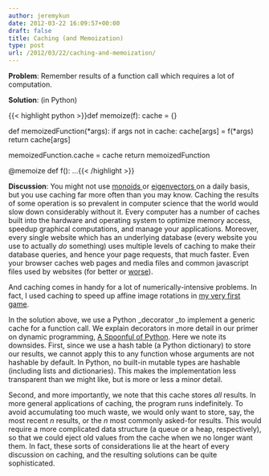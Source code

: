 ```yaml
---
author: jeremykun
date: 2012-03-22 16:09:57+00:00
draft: false
title: Caching (and Memoization)
type: post
url: /2012/03/22/caching-and-memoization/
---
```


**Problem**: Remember results of a function call which requires a lot of computation.

**Solution**: (in Python)

{{< highlight python >}}def memoize(f):
   cache = {}

   def memoizedFunction(*args):
      if args not in cache:
         cache[args] = f(*args)
      return cache[args]

   memoizedFunction.cache = cache
   return memoizedFunction

@memoize
def f():
   ...{{< /highlight >}}

**Discussion**: You might not use [monoids ](http://jeremykun.wordpress.com/2011/12/19/metrics-on-words/)or [eigenvectors ](http://jeremykun.wordpress.com/2011/07/25/inner-product-spaces-a-primer/)on a daily basis, but you use caching far more often than you may know. Caching the results of some operation is so prevalent in computer science that the world would slow down considerably without it. Every computer has a number of caches built into the hardware and operating system to optimize memory access, speedup graphical computations, and manage your applications. Moreover, every single website which has an underlying database (every website you use to actually _do_ something) uses multiple levels of caching to make their database queries, and hence your page requests, that much faster. Even your browser caches web pages and media files and common javascript files used by websites (for better or [worse](http://www.youtube.com/watch?v=bt0Qh9c59_c)).

And caching comes in handy for a lot of numerically-intensive problems. In fact, I used caching to speed up affine image rotations in [my very first game](http://jeremykun.wordpress.com/2012/03/15/learning-programming-zombies/).

In the solution above, we use a Python _decorator _to implement a generic cache for a function call. We explain decorators in more detail in our primer on dynamic programming, [A Spoonful of Python](http://jeremykun.wordpress.com/2012/01/12/a-spoonful-of-python/). Here we note its downsides. First, since we use a hash table (a Python dictionary) to store our results, we cannot apply this to any function whose arguments are not hashable by default. In Python, no built-in mutable types are hashable (including lists and dictionaries). This makes the implementation less transparent than we might like, but is more or less a minor detail.

Second, and more importantly, we note that this cache stores _all_ results. In more general applications of caching, the program runs indefinitely. To avoid accumulating too much waste, we would only want to store, say, the most recent $n$ results, or the $n$ most commonly asked-for results. This would require a more complicated data structure (a queue or a heap, respectively), so that we could eject old values from the cache when we no longer want them. In fact, these sorts of considerations lie at the heart of every discussion on caching, and the resulting solutions can be quite sophisticated.
